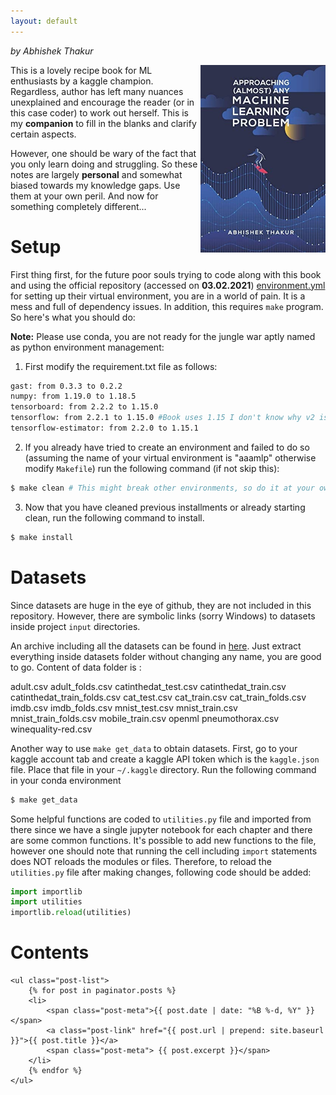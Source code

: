 ```yaml
---
layout: default
---
```


*by Abhishek Thakur*

<img src="fig/cover.jpg" align="right" width=200>

This is a lovely recipe book for ML enthusiasts by a kaggle champion. Regardless, author has left many nuances
unexplained and encourage the reader (or in this case coder) to work out herself. This is my **companion** to fill in
the blanks and clarify certain aspects.

However, one should be wary of the fact that you only learn doing and struggling. So these notes are largely
**personal** and somewhat biased towards my knowledge gaps. Use them at your own peril. And now for something completely
different...


# Setup
First thing first, for the future poor souls trying to code along with this book and using the official repository
(accessed on **03.02.2021**) [environment.yml]( https://github.com/abhishekkrthakur/approachingalmost ) for setting up
their virtual environment, you are in a world of pain. It is a mess and full of dependency issues. In addition, this
requires `make` program. So here's what you should do:

**Note:** Please use conda, you are not ready for the jungle war aptly named as python environment management:

1. First modify the requirement.txt file as follows:

```bash
gast: from 0.3.3 to 0.2.2
numpy: from 1.19.0 to 1.18.5
tensorboard: from 2.2.2 to 1.15.0
tensorflow: from 2.2.1 to 1.15.0 #Book uses 1.15 I don't know why v2 is given
tensorflow-estimator: from 2.2.0 to 1.15.1
```

2. If you already have tried to create an environment and failed to do so (assuming the name of your virtual environment
is "aaamlp" otherwise modify `Makefile`) run the following command (if not skip this):

```bash
$ make clean # This might break other environments, so do it at your own peril
```

3. Now that you have cleaned previous installments or already starting clean, run the following command to install.

```bash
$ make install
```
# Datasets

Since datasets are huge in the eye of github, they are not included in this repository. However, there are symbolic
links (sorry Windows) to datasets inside project `input` directories.

An archive including all the datasets can be found in [here](https://www.kaggle.com/abhishek/aaamlp/). Just extract
everything inside datasets folder without changing any name, you are good to go. Content of data folder is :

adult.csv
adult_folds.csv
catinthedat_test.csv
catinthedat_train.csv
catinthedat_train_folds.csv
cat_test.csv
cat_train.csv
cat_train_folds.csv
imdb.csv
imdb_folds.csv
mnist_test.csv
mnist_train.csv
mnist_train_folds.csv
mobile_train.csv
openml
pneumothorax.csv
winequality-red.csv

Another way to use `make get_data` to obtain datasets. First, go to your kaggle account tab and create a kaggle API
token which is the `kaggle.json` file. Place that file in your `~/.kaggle` directory. Run the following command in your
conda environment

```bash
$ make get_data
```

Some helpful functions are coded to `utilities.py` file and imported from there since we have a single jupyter notebook
for each chapter and there are some common functions. It's possible to add new functions to the file, however one should
note that running the cell including `import` statements does NOT reloads the modules or files. Therefore, to reload the
`utilities.py` file after making changes, following code should be added:

```python
import importlib
import utilities
importlib.reload(utilities)
```

# Contents

<div class="home">

    <ul class="post-list">
        {% for post in paginator.posts %}
        <li>
            <span class="post-meta">{{ post.date | date: "%B %-d, %Y" }} </span>
            <a class="post-link" href="{{ post.url | prepend: site.baseurl }}">{{ post.title }}</a>
            <span class="post-meta"> {{ post.excerpt }}</span>
        </li>
        {% endfor %}
    </ul>
</div>